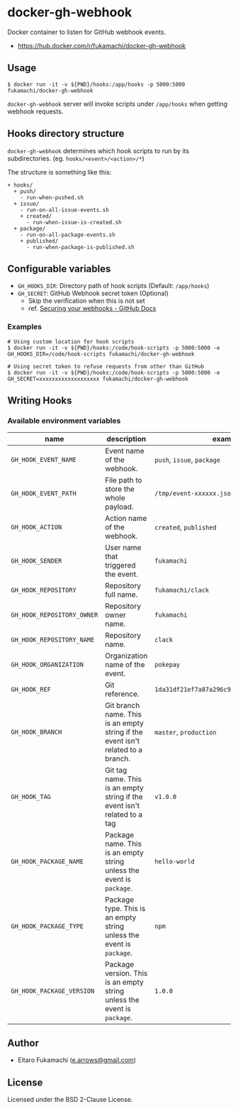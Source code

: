 # docker-gh-webhook

Docker container to listen for GitHub webhook events.

* https://hub.docker.com/r/fukamachi/docker-gh-webhook

## Usage

```shell
$ docker run -it -v ${PWD}/hooks:/app/hooks -p 5000:5000 fukamachi/docker-gh-webhook
```

`docker-gh-webhook` server will invoke scripts under `/app/hooks` when getting webhook requests.

## Hooks directory structure

`docker-gh-webhook` determines which hook scripts to run by its subdirectories. (eg. `hooks/<event>/<action>/*`)

The structure is something like this:
```
+ hooks/
  + push/
    - run-when-pushed.sh
  + issue/
    - run-on-all-issue-events.sh
    + created/
      - run-when-issue-is-created.sh
  + package/
    - run-on-all-package-events.sh
    + published/
      - run-when-package-is-published.sh
```

## Configurable variables

* `GH_HOOKS_DIR`: Directory path of hook scripts (Default: `/app/hooks`)
* `GH_SECRET`: GitHub Webhook secret token (Optional)
  * Skip the verification when this is not set
  * ref. [Securing your webhooks - GitHub Docs](https://docs.github.com/ja/free-pro-team@latest/developers/webhooks-and-events/securing-your-webhooks)

### Examples

```shell
# Using custom location for hook scripts
$ docker run -it -v ${PWD}/hooks:/code/hook-scripts -p 5000:5000 -e GH_HOOKS_DIR=/code/hook-scripts fukamachi/docker-gh-webhook

# Using secret token to refuse requests from other than GitHub
$ docker run -it -v ${PWD}/hooks:/code/hook-scripts -p 5000:5000 -e GH_SECRET=xxxxxxxxxxxxxxxxxxx fukamachi/docker-gh-webhook
```

## Writing Hooks

### Available environment variables

| name                     | description                | example                   |
|--------------------------|----------------------------           |---------------------------|
| `GH_HOOK_EVENT_NAME`       | Event name of the webhook. | `push`, `issue`, `package`      |
| `GH_HOOK_EVENT_PATH`       | File path to store the whole payload. | `/tmp/event-xxxxxx.json` |
| `GH_HOOK_ACTION`           | Action name of the webhook. | `created`, `published` |
| `GH_HOOK_SENDER`           | User name that triggered the event. | `fukamachi` |
| `GH_HOOK_REPOSITORY`       | Repository full name. | `fukamachi/clack` |
| `GH_HOOK_REPOSITORY_OWNER` | Repository owner name. | `fukamachi` |
| `GH_HOOK_REPOSITORY_NAME`  | Repository name. | `clack` |
| `GH_HOOK_ORGANIZATION`     | Organization name of the event. | `pokepay` |
| `GH_HOOK_REF`              | Git reference. | `1da31df21ef7a87a296c954f59a9154b99f4f21f` |
| `GH_HOOK_BRANCH`           | Git branch name. This is an empty string if the event isn't related to a branch. | `master`, `production` |
| `GH_HOOK_TAG`              | Git tag name. This is an empty string if the event isn't related to a tag | `v1.0.0` |
| `GH_HOOK_PACKAGE_NAME`     | Package name. This is an empty string unless the event is `package`. | `hello-world` |
| `GH_HOOK_PACKAGE_TYPE`     | Package type. This is an empty string unless the event is `package`. | `npm` |
| `GH_HOOK_PACKAGE_VERSION`  | Package version. This is an empty string unless the event is `package`. | `1.0.0` |

## Author

* Eitaro Fukamachi (e.arrows@gmail.com)

## License

Licensed under the BSD 2-Clause License.
